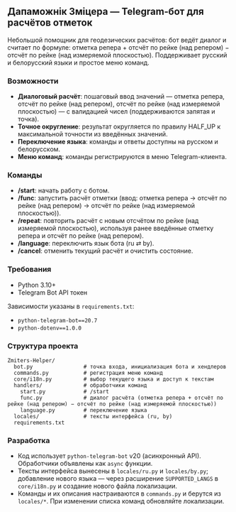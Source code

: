 ## Дапаможнік Зміцера — Telegram‑бот для расчётов отметок

Небольшой помощник для геодезических расчётов: бот ведёт диалог и считает по формуле: отметка репера + отсчёт по рейке (над репером) − отсчёт по рейке (над измеряемой плоскостью). Поддерживает русский и белорусский языки и простое меню команд.

### Возможности
- **Диалоговый расчёт**: пошаговый ввод значений — отметка репера, отсчёт по рейке (над репером), отсчёт по рейке (над измеряемой плоскостью) — с валидацией чисел (поддерживаются запятая и точка).
- **Точное округление**: результат округляется по правилу HALF_UP к максимальной точности из введённых значений.
- **Переключение языка**: команды и ответы доступны на русском и белорусском.
- **Меню команд**: команды регистрируются в меню Telegram-клиента.

### Команды
- **/start**: начать работу с ботом.
- **/func**: запустить расчёт отметки (ввод: отметка репера → отсчёт по рейке (над репером) → отсчёт по рейке (над измеряемой плоскостью)).
- **/repeat**: повторить расчёт с новым отсчётом по рейке (над измеряемой плоскостью), используя ранее введённые отметку репера и отсчёт по рейке (над репером).
- **/language**: переключить язык бота (ru ⇄ by).
- **/cancel**: отменить текущий расчёт и очистить состояние.

### Требования
- Python 3.10+
- Telegram Bot API токен

Зависимости указаны в `requirements.txt`:
- `python-telegram-bot==20.7`
- `python-dotenv==1.0.0`

### Структура проекта
```
Zmiters-Helper/
  bot.py                # точка входа, инициализация бота и хендлеров
  commands.py           # регистрация меню команд
  core/i18n.py          # выбор текущего языка и доступ к текстам
  handlers/             # обработчики команд
    start.py            # /start
    func.py             # диалог расчёта (отметка репера + отсчёт по рейке (над репером) − отсчёт по рейке (над измеряемой плоскостью))
    language.py         # переключение языка
  locales/              # тексты интерфейса (ru, by)
  requirements.txt
```

### Разработка
- Код использует `python-telegram-bot` v20 (асинхронный API). Обработчики объявлены как `async` функции.
- Тексты интерфейса вынесены в `locales/ru.py` и `locales/by.py`; добавление нового языка — через расширение `SUPPORTED_LANGS` в `core/i18n.py` и создание нового файла локализации.
- Команды и их описания настраиваются в `commands.py` и берутся из `locales/*`. При изменении списка команд обновляйте локализации.
